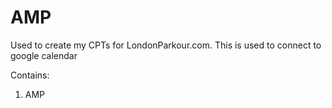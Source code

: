# AMP

Used to create my CPTs for LondonParkour.com. This is used to connect to google calendar

Contains:

1. AMP
